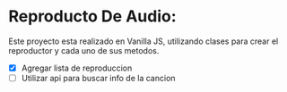 # Reproducto De Audio:
Este proyecto esta realizado en Vanilla JS, utilizando clases para crear el reproductor y cada uno de sus metodos.

- [x] Agregar lista de reproduccion
- [ ] Utilizar api para buscar info de la cancion
